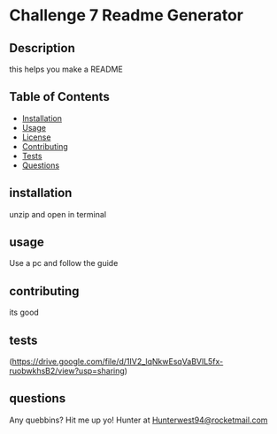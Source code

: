 # Challenge 7 Readme Generator

  ## Description
  this helps you make a README

  ## Table of Contents
  - [Installation](#installation)
  - [Usage](#usage)
  - [License](#license)
  - [Contributing](#contributing)
  - [Tests](#tests)
  - [Questions](#questions)

  ## installation
  unzip and open in terminal

  ## usage
  Use a pc and follow the guide

  ## contributing
  its good

  ## tests
  (https://drive.google.com/file/d/1IV2_lqNkwEsqVaBVlL5fx-ruobwkhsB2/view?usp=sharing)

  ## questions
  Any quebbins? Hit me up yo! Hunter at Hunterwest94@rocketmail.com

